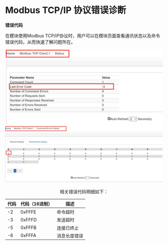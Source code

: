 # Modbus TCP/IP 协议错误诊断

**错误代码**

在模块使用Modbus TCP/IP协议时，用户可以在模块页面查看通讯状态以及命令错误代码，从而快速了解问题所在。

<div align=center><img src="assets/clip_image002.jpg" alt="img" style="zoom:50%;" />

<div align=center><img src="assets/clip_image004.jpg" alt="img" style="zoom:50%;" />

相关错误代码明细如下：

| 代码 | 代码（16进制） | 描述         |
| ---- | -------------- | ------------ |
| -2   | 0xFFFE         | 命令超时     |
| -3   | 0xFFFD         | 发送超时     |
| -5   | 0xFFFB         | 连接已终止   |
| -6   | 0xFFFA         | 消息长度错误 |

 